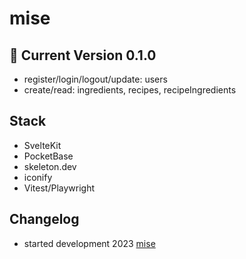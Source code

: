 # mise

## :rocket: Current Version 0.1.0

- register/login/logout/update: users
- create/read: ingredients, recipes, recipeIngredients


## Stack

- SvelteKit
- PocketBase
- skeleton.dev
- iconify
- Vitest/Playwright

## Changelog

- started development 2023 [mise](https://github.com/kylehorton33/svelte-bar)